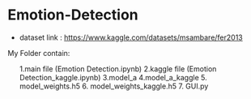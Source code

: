 # Emotion-Detection
* dataset link : https://www.kaggle.com/datasets/msambare/fer2013
  
My Folder contain:
<ol>
1.main file (Emotion Detection.ipynb)
2.kaggle file (Emotion Detection_kaggle.ipynb)
3.model_a
4.model_a_kaggle
5. model_weights.h5
6. model_weights_kaggle.h5
7. GUI.py 

</ol>



  
